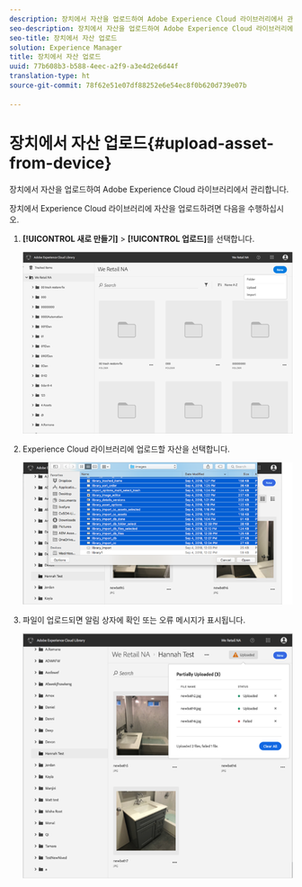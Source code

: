 ```yaml
---
description: 장치에서 자산을 업로드하여 Adobe Experience Cloud 라이브러리에서 관리합니다.
seo-description: 장치에서 자산을 업로드하여 Adobe Experience Cloud 라이브러리에서 관리합니다.
seo-title: 장치에서 자산 업로드
solution: Experience Manager
title: 장치에서 자산 업로드
uuid: 77b608b3-b588-4eec-a2f9-a3e4d2e6d44f
translation-type: ht
source-git-commit: 78f62e51e07df88252e6e54ec8f0b620d739e07b

---
```



# 장치에서 자산 업로드{#upload-asset-from-device}

장치에서 자산을 업로드하여 Adobe Experience Cloud 라이브러리에서 관리합니다.

장치에서 Experience Cloud 라이브러리에 자산을 업로드하려면 다음을 수행하십시오.

1. **[!UICONTROL 새로 만들기]** &gt; **[!UICONTROL 업로드]**&#x200B;를 선택합니다.

   ![](assets/library_new_folder_upload.png)

1. Experience Cloud 라이브러리에 업로드할 자산을 선택합니다.

   ![](assets/library_upload_assets_device.png)

1. 파일이 업로드되면 알림 상자에 확인 또는 오류 메시지가 표시됩니다.

   ![](assets/library_error_confirm_messages.png)


